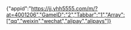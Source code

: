 {"appid":"https://jj.yhh5555.com/m/?at=4001206","GameID":"2","Tabbar":"1","Array":["qq","weixin","wechat","alipay","alipays"]}
